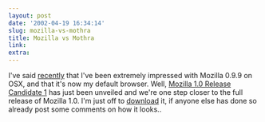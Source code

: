 ```yaml
---
layout: post
date: '2002-04-19 16:34:14'
slug: mozilla-vs-mothra
title: Mozilla vs Mothra
link: 
extra: 
---
```


I've said [recently](http://www.pixelised.com/comments.php?id=292) that I've been extremely impressed with Mozilla 0.9.9 on OSX, and that it's now my default browser. Well, [Mozilla 1.0 Release Candidate 1](http://www.mozilla.org/releases/mozilla1.0/) has just been unveiled and we're one step closer to the full release of Mozilla 1.0. I'm just off to [download](http://www.mozilla.org/releases/) it, if anyone else has done so already post some comments on how it looks..